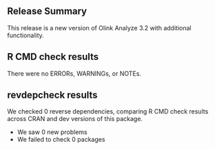 ## Release Summary

This release is a new version of Olink Analyze 3.2 with additional functionality.

## R CMD check results

There were no ERRORs, WARNINGs, or NOTEs. 

## revdepcheck results

We checked 0 reverse dependencies, comparing R CMD check results across CRAN and dev versions of this package.

 * We saw 0 new problems
 * We failed to check 0 packages
 
 
